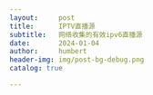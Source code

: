 ```yaml
---
layout:     post
title:      IPTV直播源
subtitle:   网络收集的有效ipv6直播源
date:       2024-01-04
author:     humbert
header-img: img/post-bg-debug.png
catalog: true

---
```

 

